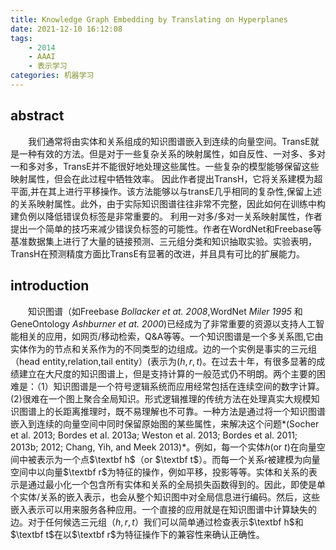```yaml
---
title: Knowledge Graph Embedding by Translating on Hyperplanes
date: 2021-12-10 16:12:08
tags:
    - 2014
    - AAAI
    - 表示学习
categories: 机器学习
---
```

## abstract

&emsp;&emsp;我们通常将由实体和关系组成的知识图谱嵌入到连续的向量空间。TransE就是一种有效的方法。但是对于一些复杂关系的映射属性，如自反性、一对多、多对一和多对多，TransE并不能很好地处理这些属性。一些复杂的模型能够保留这些映射属性，但会在此过程中牺牲效率。 因此作者提出TransH，它将关系建模为超平面,并在其上进行平移操作。该方法能够以与transE几乎相同的复杂性,保留上述的关系映射属性。此外，由于实际知识图谱往往非常不完整，因此如何在训练中构建负例以降低错误负标签是非常重要的。 利用一对多/多对一关系映射属性，作者提出一个简单的技巧来减少错误负标签的可能性。作者在WordNet和Freebase等基准数据集上进行了大量的链接预测、三元组分类和知识抽取实验。实验表明，TransH在预测精度方面比TransE有显著的改进，并且具有可比的扩展能力。

## introduction
&emsp;&emsp;知识图谱（如Freebase *Bollacker et at. 2008*,WordNet *Miler 1995* 和 GeneOntology *Ashburner et at. 2000*)已经成为了非常重要的资源以支持人工智能相关的应用，如网页/移动检索，Q&A等等。一个知识图谱是一个多关系图,它由实体作为的节点和关系作为的不同类型的边组成。边的一个实例是事实的三元组（head entity,relation,tail entity）(表示为($h,r,t$)。在过去十年，有很多显著的成绩建立在大尺度的知识图谱上，但是支持计算的一般范式仍不明朗。两个主要的困难是：（1）知识图谱是一个符号逻辑系统而应用经常包括在连续空间的数字计算。(2)很难在一个图上聚合全局知识。形式逻辑推理的传统方法在处理真实大规模知识图谱上的长距离推理时，既不易理解也不可靠。一种方法是通过将一个知识图谱嵌入到连续的向量空间中同时保留原始图的某些属性，来解决这个问题*(Socher et al. 2013; Bordes et al. 2013a; Weston et al. 2013; Bordes et al. 2011; 2013b; 2012; Chang, Yih, and Meek 2013)*。例如，每一个实体$h$(or $t$)在向量空间中被表示为一个点$\textbf h$（or $\textbf t$）。而每一个关系$r$被建模为向量空间中以向量$\textbf r$为特征的操作，例如平移，投影等等。实体和关系的表示是通过最小化一个包含所有实体和关系的全局损失函数得到的。因此，即使是单个实体/关系的嵌入表示，也会从整个知识图中对全局信息进行编码。然后，这些嵌入表示可以用来服务各种应用。一个直接的应用就是在知识图谱中计算缺失的边。对于任何候选三元组（$h,r,t$）我们可以简单通过检查表示$\textbf h$和$\textbf t$在以$\textbf r$为特征操作下的兼容性来确认正确性。
&emsp;&emsp;


